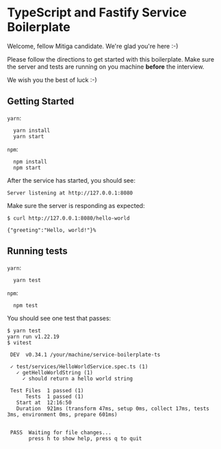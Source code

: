 # TypeScript and Fastify Service Boilerplate
Welcome, fellow Mitiga candidate. We're glad you're here :-)

Please follow the directions to get started with this boilerplate. Make sure the server and tests are running on you machine **before** the interview.

We wish you the best of luck :-)

## Getting Started

`yarn`:
```
  yarn install
  yarn start
```
`npm`:
```
  npm install
  npm start
```

After the service has started, you should see:

```
Server listening at http://127.0.0.1:8080
```
Make sure the server is responding as expected:

```
$ curl http://127.0.0.1:8080/hello-world

{"greeting":"Hello, world!"}%             
```

## Running tests
`yarn`:
```
  yarn test
```
`npm`:
```
  npm test
```

You should see one test that passes:
```
$ yarn test
yarn run v1.22.19
$ vitest

 DEV  v0.34.1 /your/machine/service-boilerplate-ts

 ✓ test/services/HelloWorldService.spec.ts (1)
   ✓ getHelloWorldString (1)
     ✓ should return a hello world string

 Test Files  1 passed (1)
      Tests  1 passed (1)
   Start at  12:16:50
   Duration  921ms (transform 47ms, setup 0ms, collect 17ms, tests 3ms, environment 0ms, prepare 601ms)


 PASS  Waiting for file changes...
       press h to show help, press q to quit
```


